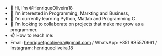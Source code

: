 - 👋 Hi, I’m @HenriqueOliveira18
- 👀 I’m interested in Programming, Markting and Business,
- 🌱 I’m currently learning Python, Matlab and Programming C.
- 💞️ I’m looking to collaborate on projects that make me grow as a programmer.
- 📫 How to reach me:
-  Email: henriquefpcoliveira@gmail.com / WhatsApp: +351 935570961 / Instagram: henriqueoliveira.18



